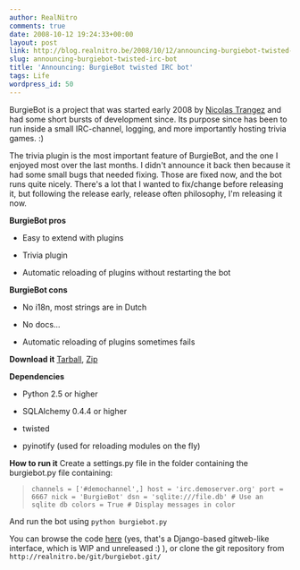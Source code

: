 ```yaml
---
author: RealNitro
comments: true
date: 2008-10-12 19:24:33+00:00
layout: post
link: http://blog.realnitro.be/2008/10/12/announcing-burgiebot-twisted-irc-bot/
slug: announcing-burgiebot-twisted-irc-bot
title: 'Announcing: BurgieBot twisted IRC bot'
tags: Life
wordpress_id: 50
---
```


BurgieBot is a project that was started early 2008 by [Nicolas Trangez](http://eikke.com/) and had some short bursts of development since. Its purpose since has been to run inside a small IRC-channel, logging, and more importantly hosting trivia games. :)

The trivia plugin is the most important feature of BurgieBot, and the one I enjoyed most over the last months. I didn't announce it back then because it had some small bugs that needed fixing. Those are fixed now, and the bot runs quite nicely. There's a lot that I wanted to fix/change before releasing it, but following the release early, release often philosophy, I'm releasing it now.

**BurgieBot pros**

* Easy to extend with plugins

* Trivia plugin

* Automatic reloading of plugins without restarting the bot

**BurgieBot cons**

* No i18n, most strings are in Dutch

* No docs…

* Automatic reloading of plugins sometimes fails

**Download it**
[Tarball](http://realnitro.be/files/burgiebot/BurgieBot_master.tar.gz), [Zip](http://realnitro.be/files/burgiebot/BurgieBot_master.zip)

**Dependencies**

* Python 2.5 or higher

* SQLAlchemy 0.4.4 or higher

* twisted

* pyinotify (used for reloading modules on the fly)

**How to run it**
Create a settings.py file in the folder containing the burgiebot.py file containing:

> `
> channels = ['#demochannel',]
> host = 'irc.demoserver.org'
> port = 6667
> nick = 'BurgieBot'
> dsn = 'sqlite:///file.db' # Use an sqlite db
> colors = True # Display messages in color
> `

And run the bot using `python burgiebot.py`

You can browse the code [here](http://code.realnitro.be/burgiebot/tags/burgiebot-0.2/) (yes, that's a Django-based gitweb-like interface, which is WIP and unreleased :) ), or clone the git repository from `http://realnitro.be/git/burgiebot.git/`
